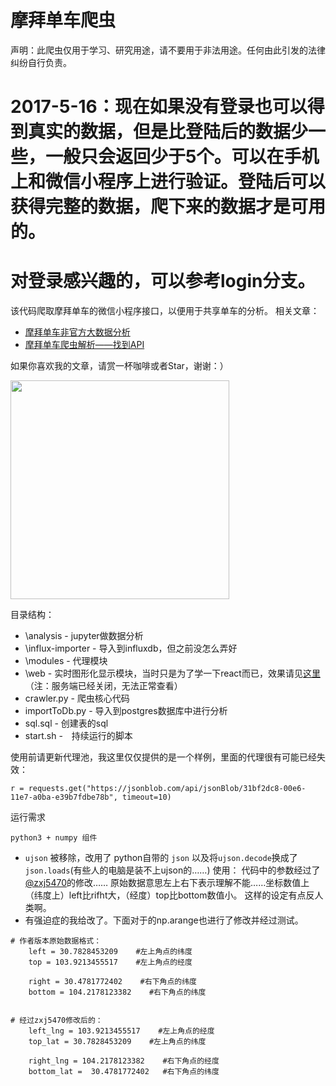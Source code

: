 摩拜单车爬虫
======================
声明：此爬虫仅用于学习、研究用途，请不要用于非法用途。任何由此引发的法律纠纷自行负责。

# 2017-5-16：现在如果没有登录也可以得到真实的数据，但是比登陆后的数据少一些，一般只会返回少于5个。可以在手机上和微信小程序上进行验证。登陆后可以获得完整的数据，爬下来的数据才是可用的。
# 对登录感兴趣的，可以参考login分支。

该代码爬取摩拜单车的微信小程序接口，以便用于共享单车的分析。
相关文章：

* [摩拜单车非官方大数据分析](http://www.jianshu.com/p/2a20d2a97ac0)
* [摩拜单车爬虫解析——找到API](http://www.jianshu.com/p/07225f301fc4)

如果你喜欢我的文章，请赏一杯咖啡或者Star，谢谢：）

<img src="https://s21.postimg.org/58f67s3dz/Wechat_IMG20.jpg" width="350">


目录结构：

* \analysis - jupyter做数据分析
* \influx-importer - 导入到influxdb，但之前没怎么弄好
* \modules - 代理模块
* \web - 实时图形化显示模块，当时只是为了学一下react而已，效果请见[这里](http://www.april1985.com/mobike)（注：服务端已经关闭，无法正常查看）
* crawler.py - 爬虫核心代码
* importToDb.py - 导入到postgres数据库中进行分析
* sql.sql - 创建表的sql
* start.sh -　持续运行的脚本

使用前请更新代理池，我这里仅仅提供的是一个样例，里面的代理很有可能已经失效：
```
r = requests.get("https://jsonblob.com/api/jsonBlob/31bf2dc8-00e6-11e7-a0ba-e39b7fdbe78b", timeout=10)
```

运行需求
```
python3 + numpy 组件
```

* `ujson` 被移除，改用了 python自带的 `json` 以及将`ujson.decode`换成了`json.loads`(有些人的电脑是装不上ujson的……)
使用：
代码中的参数经过了[@zxj5470](https://github.com/zxj5470)的修改……
原始数据意思左上右下表示理解不能……坐标数值上（纬度上）left比rifht大，（经度）top比bottom数值小。
这样的设定有点反人类啊。
* 有强迫症的我给改了。下面对于的np.arange也进行了修改并经过测试。

```
# 作者版本原始数据格式：
    left = 30.7828453209    #左上角点的纬度
    top = 103.9213455517    #左上角点的经度
    
    right = 30.4781772402    #右下角点的纬度
    bottom = 104.2178123382    #右下角点的纬度

    
# 经过zxj5470修改后的：
    left_lng = 103.9213455517    #左上角点的经度
    top_lat = 30.7828453209    #左上角点的纬度
    
    right_lng = 104.2178123382    #右下角点的经度
    bottom_lat =  30.4781772402   #右下角点的纬度
   
```
